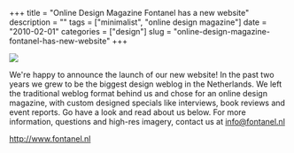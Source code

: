 +++
title = "Online Design Magazine Fontanel has a new website"
description = ""
tags = ["minimalist", "online design magazine"]
date = "2010-02-01"
categories = ["design"]
slug = "online-design-magazine-fontanel-has-new-website"
+++


 

  <div id="screens-thumbs" class="clearfix">
    <div class="txt-center" id="design-submission"><a href="http://www.fontanel.nl/"><img id='bluga-thumbnail-2293' class='bluga-thumbnail large' src='//konigi.com/media/bluga/
wt4b6755b93dd34_large.jpg'/></a></div>  
  </div>   
<p>We're happy to announce the launch of our new website! In the past two years we grew to be the biggest design weblog in the Netherlands. We left the traditional weblog format behind us and chose for an online design magazine, with custom designed specials like interviews, book reviews and event reports. Go have a look and read about us below. For more information, questions and high-res imagery, contact us at <a href="../../cdn-cgi/l/email-protection.html#8ce5e2eae3cceae3e2f8ede2e9e0a2e2e0">info@fontanel.nl</a></p>

<p><a href="http://www.fontanel.nl/">http://www.fontanel.nl</a></p>





